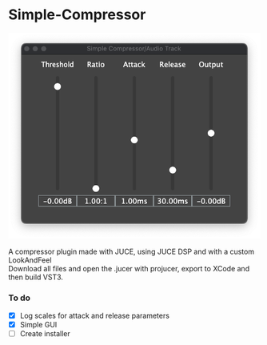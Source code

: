 # Simple-Compressor

![Plugin screenshot](PluginScreenshot.png)

A compressor plugin made with JUCE, using JUCE DSP and with a custom LookAndFeel\
Download all files and open the .jucer with projucer, export to XCode and then build VST3.

### To do
- [x] Log scales for attack and release parameters
- [x] Simple GUI
- [ ] Create installer
